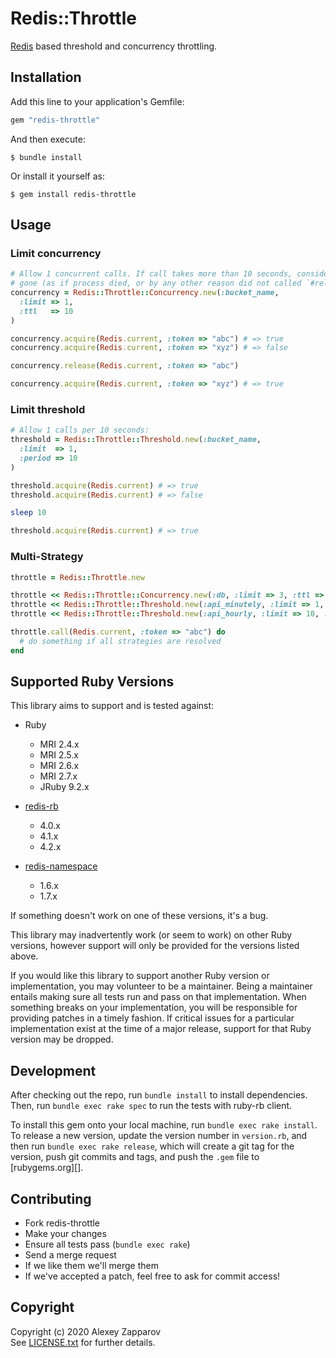 # Redis::Throttle

[Redis](https://redis.io/) based threshold and concurrency throttling.


## Installation

Add this line to your application's Gemfile:

```ruby
gem "redis-throttle"
```

And then execute:

    $ bundle install

Or install it yourself as:

    $ gem install redis-throttle


## Usage

### Limit concurrency

``` ruby
# Allow 1 concurrent calls. If call takes more than 10 seconds, consider it
# gone (as if process died, or by any other reason did not called `#release`):
concurrency = Redis::Throttle::Concurrency.new(:bucket_name,
  :limit => 1,
  :ttl   => 10
)

concurrency.acquire(Redis.current, :token => "abc") # => true
concurrency.acquire(Redis.current, :token => "xyz") # => false

concurrency.release(Redis.current, :token => "abc")

concurrency.acquire(Redis.current, :token => "xyz") # => true
```

### Limit threshold

``` ruby
# Allow 1 calls per 10 seconds:
threshold = Redis::Throttle::Threshold.new(:bucket_name,
  :limit  => 1,
  :period => 10
)

threshold.acquire(Redis.current) # => true
threshold.acquire(Redis.current) # => false

sleep 10

threshold.acquire(Redis.current) # => true
```

### Multi-Strategy

``` ruby
throttle = Redis::Throttle.new

throttle << Redis::Throttle::Concurrency.new(:db, :limit => 3, :ttl => 900)
throttle << Redis::Throttle::Threshold.new(:api_minutely, :limit => 1, :period => 60)
throttle << Redis::Throttle::Threshold.new(:api_hourly, :limit => 10, :period => 3600)

throttle.call(Redis.current, :token => "abc") do
  # do something if all strategies are resolved
end
```


## Supported Ruby Versions

This library aims to support and is tested against:

* Ruby
  * MRI 2.4.x
  * MRI 2.5.x
  * MRI 2.6.x
  * MRI 2.7.x
  * JRuby 9.2.x

* [redis-rb](https://github.com/redis/redis-rb)
  * 4.0.x
  * 4.1.x
  * 4.2.x

* [redis-namespace](https://github.com/resque/redis-namespace)
  * 1.6.x
  * 1.7.x


If something doesn't work on one of these versions, it's a bug.

This library may inadvertently work (or seem to work) on other Ruby versions,
however support will only be provided for the versions listed above.

If you would like this library to support another Ruby version or
implementation, you may volunteer to be a maintainer. Being a maintainer
entails making sure all tests run and pass on that implementation. When
something breaks on your implementation, you will be responsible for providing
patches in a timely fashion. If critical issues for a particular implementation
exist at the time of a major release, support for that Ruby version may be
dropped.


## Development

After checking out the repo, run `bundle install` to install dependencies.
Then, run `bundle exec rake spec` to run the tests with ruby-rb client.

To install this gem onto your local machine, run `bundle exec rake install`.
To release a new version, update the version number in `version.rb`, and then
run `bundle exec rake release`, which will create a git tag for the version,
push git commits and tags, and push the `.gem` file to [rubygems.org][].


## Contributing

* Fork redis-throttle
* Make your changes
* Ensure all tests pass (`bundle exec rake`)
* Send a merge request
* If we like them we'll merge them
* If we've accepted a patch, feel free to ask for commit access!


## Copyright

Copyright (c) 2020 Alexey Zapparov<br>
See [LICENSE.txt][] for further details.


[LICENSE.txt]: https://gitlab.com/ixti/redis-throttle/blob/master/LICENSE.txt
